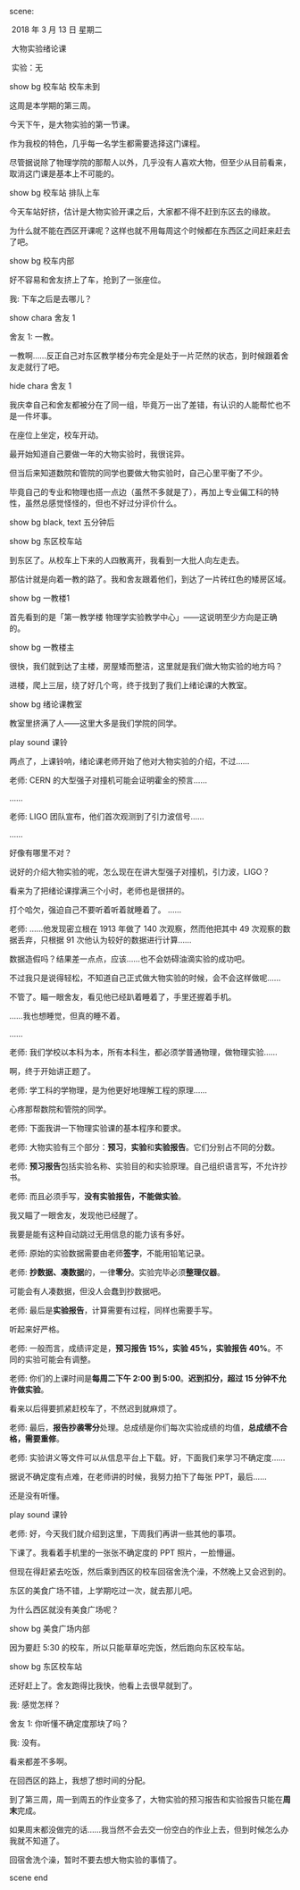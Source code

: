 scene:

​	2018 年 3 月 13 日 星期二

​	大物实验绪论课 

​	实验：无

show bg 校车站 校车未到

这周是本学期的第三周。

今天下午，是大物实验的第一节课。

作为我校的特色，几乎每一名学生都需要选择这门课程。

尽管据说除了物理学院的那帮人以外，几乎没有人喜欢大物，但至少从目前看来，取消这门课是基本上不可能的。

show bg 校车站 排队上车

今天车站好挤，估计是大物实验开课之后，大家都不得不赶到东区去的缘故。

为什么就不能在西区开课呢？这样也就不用每周这个时候都在东西区之间赶来赶去了吧。

show bg 校车内部

好不容易和舍友挤上了车，抢到了一张座位。

我: 下车之后是去哪儿？

show chara 舍友 1

舍友 1: 一教。

一教啊……反正自己对东区教学楼分布完全是处于一片茫然的状态，到时候跟着舍友走就行了吧。

hide chara 舍友 1

我庆幸自己和舍友都被分在了同一组，毕竟万一出了差错，有认识的人能帮忙也不是一件坏事。

在座位上坐定，校车开动。

最开始知道自己要做一年的大物实验时，我很诧异。

但当后来知道数院和管院的同学也要做大物实验时，自己心里平衡了不少。

毕竟自己的专业和物理也搭一点边（虽然不多就是了），再加上专业偏工科的特性，虽然总感觉怪怪的，但也不好过分评价什么。

show bg black, text 五分钟后

show bg 东区校车站

到东区了。从校车上下来的人四散离开，我看到一大批人向左走去。

那估计就是向着一教的路了。我和舍友跟着他们，到达了一片砖红色的矮房区域。

show bg 一教楼1

首先看到的是「第一教学楼 物理学实验教学中心」——这说明至少方向是正确的。

show bg 一教楼主

很快，我们就到达了主楼，房屋矮而整洁，这里就是我们做大物实验的地方吗？

进楼，爬上三层，绕了好几个弯，终于找到了我们上绪论课的大教室。

show bg 绪论课教室

教室里挤满了人——这里大多是我们学院的同学。

play sound 课铃

两点了，上课铃响，绪论课老师开始了他对大物实验的介绍，不过……

老师: CERN 的大型强子对撞机可能会证明霍金的预言……

……

老师: LIGO 团队宣布，他们首次观测到了引力波信号……

……

好像有哪里不对？

说好的介绍大物实验的呢，怎么现在在讲大型强子对撞机，引力波，LIGO？

看来为了把绪论课撑满三个小时，老师也是很拼的。

打个哈欠，强迫自己不要听着听着就睡着了。
……

老师: ……他发现密立根在 1913 年做了 140 次观察，然而他把其中 49 次观察的数据丢弃，只根据 91 次他认为较好的数据进行计算……

数据造假吗？结果差一点点，应该……也不会妨碍油滴实验的成功吧。

不过我只是说得轻松，不知道自己正式做大物实验的时候，会不会这样做呢……

不管了。瞄一眼舍友，看见他已经趴着睡着了，手里还握着手机。

……我也想睡觉，但真的睡不着。

……

老师: 我们学校以本科为本，所有本科生，都必须学普通物理，做物理实验……

啊，终于开始讲正题了。

老师: 学工科的学物理，是为他更好地理解工程的原理……

心疼那帮数院和管院的同学。

老师: 下面我讲一下物理实验课的基本程序和要求。

老师: 大物实验有三个部分：**预习**，**实验**和**实验报告**。它们分别占不同的分数。

老师: **预习报告**包括实验名称、实验目的和实验原理。自己组织语言写，不允许抄书。

老师: 而且必须手写，**没有实验报告，不能做实验**。

我又瞄了一眼舍友，发现他已经醒了。

我要是能有这种自动跳过无用信息的能力该有多好。

老师: 原始的实验数据需要由老师**签字**，不能用铅笔记录。

老师: **抄数据、凑数据**的，一律**零分**。实验完毕必须**整理仪器**。

可能会有人凑数据，但没人会蠢到抄数据吧。

老师: 最后是**实验报告**，计算需要有过程，同样也需要手写。

听起来好严格。

老师: 一般而言，成绩评定是，**预习报告 15%，实验 45%，实验报告 40%**。不同的实验可能会有调整。

老师: 你们的上课时间是**每周二下午 2:00 到 5:00**。**迟到扣分，超过 15 分钟不允许做实验**。

看来以后得要抓紧赶校车了，不然迟到就麻烦了。

老师: 最后，**报告抄袭零分**处理。总成绩是你们每次实验成绩的均值，**总成绩不合格，需要重修**。

老师: 实验讲义等文件可以从信息平台上下载。好，下面我们来学习不确定度……

据说不确定度有点难，在老师讲的时候，我努力拍下了每张 PPT，最后……

还是没有听懂。

play sound 课铃

老师: 好，今天我们就介绍到这里，下周我们再讲一些其他的事项。

下课了。我看着手机里的一张张不确定度的 PPT 照片，一脸懵逼。

但现在得赶紧去吃饭，然后乘到西区的校车回宿舍洗个澡，不然晚上又会迟到的。

东区的美食广场不错，上学期吃过一次，就去那儿吧。

为什么西区就没有美食广场呢？

show bg 美食广场内部

因为要赶 5:30 的校车，所以只能草草吃完饭，然后跑向东区校车站。

show bg 东区校车站

还好赶上了。舍友跑得比我快，他看上去很早就到了。

我: 感觉怎样？

舍友 1: 你听懂不确定度那块了吗？

我: 没有。

看来都差不多啊。

在回西区的路上，我想了想时间的分配。

到了第三周，周一到周五的作业变多了，大物实验的预习报告和实验报告只能在**周末**完成。

如果周末都没做完的话……我当然不会去交一份空白的作业上去，但到时候怎么办我就不知道了。

回宿舍洗个澡，暂时不要去想大物实验的事情了。

scene end